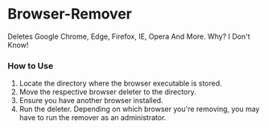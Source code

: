 # Browser-Remover
Deletes Google Chrome, Edge, Firefox, IE, Opera And More. Why? I Don't Know!
### How to Use
1. Locate the directory where the browser executable is stored.
2. Move the respective browser deleter to the directory.
3. Ensure you have another browser installed.
4. Run the deleter. Depending on which browser you're removing, you may have to run the remover as an administrator.

